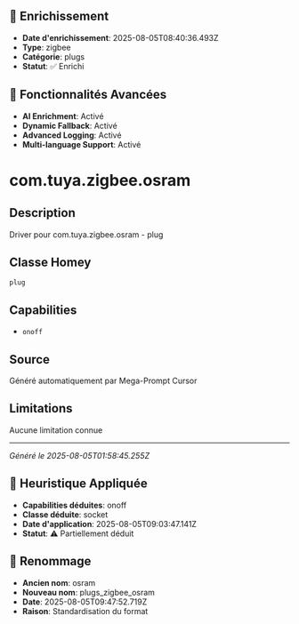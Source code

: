 
## 🔧 Enrichissement
- **Date d'enrichissement**: 2025-08-05T08:40:36.493Z
- **Type**: zigbee
- **Catégorie**: plugs
- **Statut**: ✅ Enrichi

## 🚀 Fonctionnalités Avancées
- **AI Enrichment**: Activé
- **Dynamic Fallback**: Activé
- **Advanced Logging**: Activé
- **Multi-language Support**: Activé

# com.tuya.zigbee.osram

## Description
Driver pour com.tuya.zigbee.osram - plug

## Classe Homey
`plug`

## Capabilities
- `onoff`

## Source
Généré automatiquement par Mega-Prompt Cursor

## Limitations
Aucune limitation connue

---
*Généré le 2025-08-05T01:58:45.255Z*

## 🧠 Heuristique Appliquée
- **Capabilities déduites**: onoff
- **Classe déduite**: socket
- **Date d'application**: 2025-08-05T09:03:47.141Z
- **Statut**: ⚠️ Partiellement déduit

## 🔄 Renommage
- **Ancien nom**: osram
- **Nouveau nom**: plugs_zigbee_osram
- **Date**: 2025-08-05T09:47:52.719Z
- **Raison**: Standardisation du format
